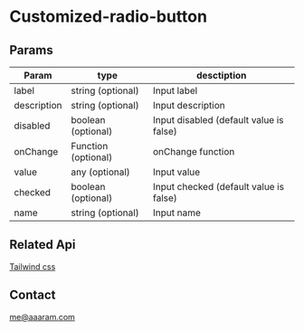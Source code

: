 # Customized-radio-button

## Params

| Param       | type                | desctiption                             |
| ----------- | ------------------- | --------------------------------------- |
| label       | string (optional)   | Input label                             |
| description | string (optional)   | Input description                       |
| disabled    | boolean (optional)  | Input disabled (default value is false) |
| onChange    | Function (optional) | onChange function                       |
| value       | any (optional)      | Input value                             |
| checked     | boolean (optional)  | Input checked (default value is false)  |
| name        | string (optional)   | Input name                              |

## Related Api

[Tailwind css](https://tailwindcss.com/)

## Contact

me@aaaram.com
